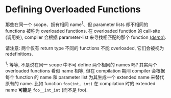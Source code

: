 # Defining Overloaded Functions

那些在同一个 scope、拥有相同 name<sup>1</sup>、但 parameter lists 却不相同的 functions 被称为 overloaded functions.
在 overloaded function 的 call-site (调用处), compiler 会根据 parameter-list 来寻找相匹配的那个 function [(*demo*)](psi_element://Overloading_Function_Test).

请注意: 两个仅有 return type 不同的 functions 不能 overloaded, 它们会被视为 redefinitions.

<sup>1</sup>:
等等, 不是说在同一 scope 中不可 define 两个相同的 names 吗?
其实两个 overloaded functions 看似 name 相等, 但在 compilation 期间 compiler 会根据每个 function 的 name 和 parameter list 为其生成一个 extended name 来替代原有的 name.
比如 function `foo(int, int)` 在 compilation 时的 extended name **可能**是 `foo__int_int` (而不是 foo).